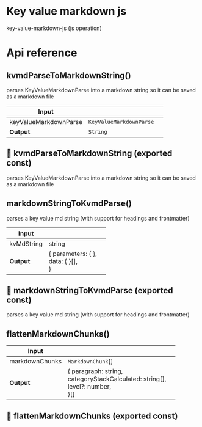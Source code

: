 # Key value markdown js

key-value-markdown-js (js operation)



# Api reference

## kvmdParseToMarkdownString()

parses KeyValueMarkdownParse into a markdown string so it can be saved as a markdown file


| Input      |    |    |
| ---------- | -- | -- |
| keyValueMarkdownParse | `KeyValueMarkdownParse` |  |
| **Output** | `String`   |    |



## 📄 kvmdParseToMarkdownString (exported const)

parses KeyValueMarkdownParse into a markdown string so it can be saved as a markdown file


## markdownStringToKvmdParse()

parses a key value md string (with support for headings and frontmatter)


| Input      |    |    |
| ---------- | -- | -- |
| kvMdString | string |  |,| dbFileLocation | `DbFileLocation` |  |
| **Output** | { parameters: {  }, <br />data: {  }[], <br /> }   |    |



## 📄 markdownStringToKvmdParse (exported const)

parses a key value md string (with support for headings and frontmatter)


## flattenMarkdownChunks()

| Input      |    |    |
| ---------- | -- | -- |
| markdownChunks | `MarkdownChunk`[] |  |
| **Output** | { paragraph: string, <br />categoryStackCalculated: string[], <br />level?: number, <br /> }[]   |    |



## 📄 flattenMarkdownChunks (exported const)

